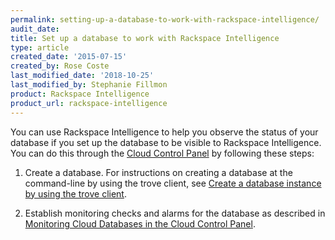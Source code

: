 ```yaml
---
permalink: setting-up-a-database-to-work-with-rackspace-intelligence/
audit_date:
title: Set up a database to work with Rackspace Intelligence
type: article
created_date: '2015-07-15'
created_by: Rose Coste
last_modified_date: '2018-10-25'
last_modified_by: Stephanie Fillmon
product: Rackspace Intelligence
product_url: rackspace-intelligence
---
```


You can use Rackspace Intelligence to help you observe the status of
your database if you set up the database to be visible to Rackspace
Intelligence. You can do this through the [Cloud Control
Panel](https://login.rackspace.com/) by following these steps:

1.  Create a database. For instructions on creating a database at the
    command-line by using the trove client, see [Create a database instance by using the trove client](https://developer.rackspace.com/docs/cloud-databases/v1/developer-guide/#create-a-database-instance-by-using-the-trove-client).

2.  Establish monitoring checks and alarms for the database as described in
    [Monitoring Cloud Databases in the Cloud Control Panel](/support/how-to/monitoring-cloud-databases-in-the-cloud-control-panel).

